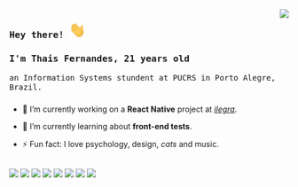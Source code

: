 <img align="right" height="350" src="https://media2.giphy.com/media/fAnzw6YK33jMwzp5wp/giphy.gif?cid=ecf05e47u8j6wfi7qq1idvachzkm2hbp8dllwsmq207ocby6&rid=giphy.gif"/>
  
### <samp>Hey there! <img src="https://raw.githubusercontent.com/ABSphreak/ABSphreak/master/gifs/Hi.gif" width="30px" /></samp>

### <samp> I'm Thais Fernandes, 21 years old </samp>

<samp>an Information Systems stundent at PUCRS in Porto Alegre, Brazil. </samp>

###


- 🔭 I’m currently working on a **React Native** project at [*ilegra*](https://github.com/ilegra/).

- 🌱 I’m currently learning about **front-end tests**.

- ⚡ Fun fact: I love psychology, design, *cats* and music.

##

<img src="https://img.shields.io/badge/-♥-white" /> <img src="https://img.shields.io/badge/-React%20Native-green" /> <img src="https://img.shields.io/badge/-React%20JS-blueviolet" /> <img src="https://img.shields.io/badge/-Javascript-ff69b4" /> <img src="https://img.shields.io/badge/-CSS-blue" /> <img src="https://img.shields.io/badge/-HTML-yellowgreen" /> <img src="https://img.shields.io/badge/-Java-grey" /> <img src="https://img.shields.io/badge/-♥-white" />
